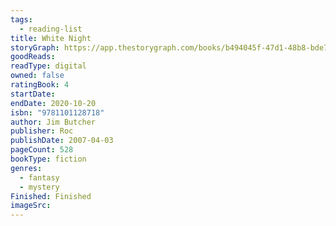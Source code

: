 ```yaml
---
tags:
  - reading-list
title: White Night
storyGraph: https://app.thestorygraph.com/books/b494045f-47d1-48b8-bde7-70b739313bff
goodReads:
readType: digital
owned: false
ratingBook: 4
startDate:
endDate: 2020-10-20
isbn: "9781101128718"
author: Jim Butcher
publisher: Roc
publishDate: 2007-04-03
pageCount: 528
bookType: fiction
genres:
  - fantasy
  - mystery
Finished: Finished
imageSrc:
---
```

